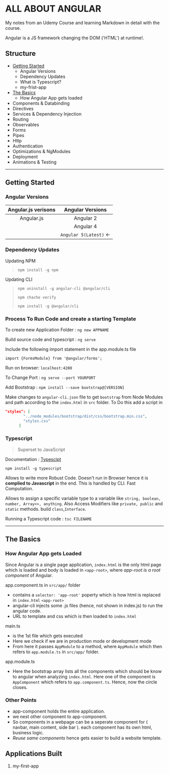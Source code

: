 # ALL ABOUT ANGULAR

My notes from an Udemy Course and learning Markdown in detail with the course.

Angular is a JS framework changing the DOM ('HTML') at runtime!.

## Structure

- [Getting Started](#getting-started)
  - Angular Versions
  - Dependency Updates
  - What is Typescript?
  - my-frist-app
- [The Basics](#the-basics)
  - How Angular App gets loaded
- Components & Databinding
- Directives
- Services & Dependency Injection
- Routing
- Observables
- Forms
- Pipes
- Http
- Authentication
- Optimizations & NgModules
- Deployment
- Animations & Testing

---

## Getting Started

### Angular Versions

|  Angular.js verisons  |      Angular Versions       |
| :-------------------: | :-------------------------: |
|  Angular.js           |  Angular 2                  |
|                       |  Angular 4                  |
|                       |  `Angular 5(Latest)` &larr; |

### Dependency Updates

Updating NPM

> `npm install -g npm`

Updating CLI

> `npm uninstall -g angular-cli @angular/cli`
>
> `npm chache verify`
>
> `npm install -g @angular/cli`

### Process To Run Code and create a starting Template

To create new Application Folder : `ng new APPNAME`

Build source code and typescript : `ng serve`

Include the following import statement in the app.module.ts file

    import {FormsModule} from '@angular/forms';

Run on browser: `localhost:4200`

To Change Port : `ng serve --port YOURPORT`

Add Bootstrap : `npm install --save bootstrap@[VERSION]`

Make changes to `angular-cli.json` file to get `bootstrap` from Node Modules and path according to the `index.html` in `src` folder.
To Do this add a script in

```json
"styles": [
        "../node_modules/bootstrap/dist/css/bootstrap.min.css",
        "styles.css"
      ]
```

### Typescript

> Superset to JavaScript

Documentation : [Typescipt](http://www.typescriptlang.org/Handbook)

`npm install -g typescript`

Allows to write more Robust Code.
Doesn't run in Browser hence it is **complied to Javascript** in the end. This is handled by CLI.
Fast Computation.

Allows to assign a specific variable type to a variable like `string, boolean, number, Array<>, anything`. Also Access Modifiers like `private, public` and `static` methods. build `class`,`Interface`.

Running a Typescript code : `tsc FILENAME`

---

## The Basics

### How Angular App gets Loaded

Since Angular is a single page application, `index.html` is the only html page which is loaded and body is loaded in `<app-root>`, where *app-root is a root component* of Angular.

app.component.ts in `src/app/` folder

- contains a `selector: 'app-root'` poperty which is how html is replaced in `index.html` `<app-root>`
- angular-cli injects some .js files (hence, not shown in index.js) to run the angular code.
- URL to template and css which is then loaded to `index.html`

main.ts

- is the 1st file which gets executed
- Here we check if we are in production mode or development mode
- From here it passes `AppModule` to a method, where `AppModule` which then refers to `app.module.ts` in `src/app/` folder.

app.module.ts

- Here the bootstrap array lists all the components which should be know to angular when analyzing `index.html`. Here one of the component is `AppComponent` which refers to `app.component.ts`. Hence, now the circle closes.

### Other Points

- app-component holds the entire application.
- we nest other component to app-component.
- So components in a webpage can be a seperate component for ( navbar, main content, side bar ). each component has its own html, business logic.
- *Reuse same components* hence gets easier to build a website template.

## Applications Built

1. my-first-app
